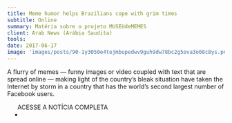 ```yaml
---
title: Meme humor helps Brazilians cope with grim times
subtitle: Online
summary: Matéria sobre o projeto MUSEUdeMEMES
client: Arab News (Arábia Saudita)
tools: 
date: 2017-06-17
image: 'images/posts/90-1y3050e4tejmbupedwv9guh9dw78bc2g5ova3o08c8ys.png'
---
```


A flurry of memes — funny images or video coupled with text that are spread online — making light of the country’s bleak situation have taken the Internet by storm in a country that has the world’s second largest number of Facebook users.

<div class="post__share"><ul class="share__list list-reset">ACESSE A NOTÍCIA COMPLETA<li class="share__item" style="margin-left: 10px"><a class="share__link share__facebook" style="background: #fa5657" href="http://www.arabnews.com/node/1116441/world 
onclick=window.open(this.href, 'pop-up', 'left=20,top=20,width=500,height=500,toolbar=1,resizable=0'); return false;" title="Link" rel="nofollow"><i class="fa-solid fa-link"></i></a></li></ul></div>
<!-- <div class="gallery-box"><div class="gallery"><img src="/clipping/images/example-1.jpg" loading="lazy" alt="Project"><img src="/clipping/images/example-2.jpg" loading="lazy" alt="Project"></div><em>Gallery / <a href="https://www.freepik.com/" target="_blank">Freepic</a></em></div> -->